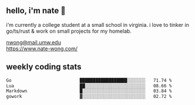 ## hello, i'm nate 👋
i'm currently a college student at a small school in virginia. i love to tinker in go/ts/rust & work on small projects for my homelab.

nwong@mail.umw.edu <br/>
https://www.nate-wong.com/

## weekly coding stats
<!--START_SECTION:waka-->

```txt
Go                          ██████████████████░░░░░░░   71.74 %
Lua                         ██░░░░░░░░░░░░░░░░░░░░░░░   08.66 %
Markdown                    █░░░░░░░░░░░░░░░░░░░░░░░░   03.84 %
gowork                      ▓░░░░░░░░░░░░░░░░░░░░░░░░   02.72 %
```

<!--END_SECTION:waka-->
